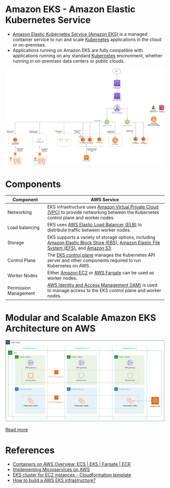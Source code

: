 
# Amazon EKS - Amazon Elastic Kubernetes Service
- [Amazon Elastic Kubernetes Service (Amazon EKS)](https://aws.amazon.com/eks/) is a managed container service to run and scale [Kubernetes](../../1_HLDDesignComponents/6_ContainerOrchestrationServices/Kubernates.md) applications in the cloud or on-premises.
- Applications running on Amazon EKS are fully compatible with applications running on any standard [Kubernetes](../../1_HLDDesignComponents/6_ContainerOrchestrationServices/Kubernates.md) environment, whether running in on-premises data centers or public clouds. 

![img.png](../1_NetworkingAndContentDelivery/2_ApplicationNetworking/ElasticLoadBalancer/assests/AWS_Elastic_Load_Balancer.png)

# Components

| Component             | AWS Service                                                                                                                                                                                                                                                                                                              |
|-----------------------|--------------------------------------------------------------------------------------------------------------------------------------------------------------------------------------------------------------------------------------------------------------------------------------------------------------------------|
| Networking            | EKS infrastructure uses [Amazon Virtual Private Cloud (VPC)](../1_NetworkingAndContentDelivery/3_NetworkFoundations/AmazonVPC/Readme.md) to provide networking between the Kubernetes control plane and worker nodes.                                                                                                    |
| Load balancing        | EKS uses [AWS Elastic Load Balancer (ELB)](../1_NetworkingAndContentDelivery/2_ApplicationNetworking/ElasticLoadBalancer/Readme.md) to distribute traffic between worker nodes.                                                                                                                                          |
| Storage               | EKS supports a variety of storage options, including [Amazon Elastic Block Store (EBS)](../7_StorageServices/1_BlockStorageTypes/AmazonEBS.md), [Amazon Elastic File System (EFS)](../7_StorageServices/2_FileStorageTypes/AmazonEFS.md), and [Amazon S3](../7_StorageServices/3_ObjectStorageTypes/AmazonS3/Readme.md). |
| Control Plane         | The [EKS control plane](https://docs.aws.amazon.com/eks/latest/userguide/clusters.html) manages the Kubernetes API server and other components required to run Kubernetes on AWS.                                                                                                                                                                                                          |
| Worker Nodes          | Either [Amazon EC2](../3_ComputeServices/AmazonEC2/Readme.md) or [AWS Fargate](../3_ComputeServices/AWSFargate.md) can be used as worker nodes.                                                                                                                                                                                                                                                            |
| Permission Management | [AWS Identity and Access Management (IAM)](../2_SecurityAndIdentityServices/1_IdentityServices/AWSIAM.md) is used to manage access to the EKS control plane and worker nodes.                                                                                                                                                                                                                                                                                                                                                                                                           |

# Modular and Scalable Amazon EKS Architecture on AWS

![img.png](../3_ComputeServices/assests/eks_architecture.png)

[Read more](https://aws.amazon.com/quickstart/architecture/amazon-eks/)

# References
- [Containers on AWS Overview: ECS | EKS | Fargate | ECR](https://www.youtube.com/watch?v=AYAh6YDXuho)
- [Implementing Microservices on AWS](https://docs.aws.amazon.com/whitepapers/latest/microservices-on-aws/microservices.html)
- [EKS cluster for EC2 instances - Cloudformation template](../9_InfrastructureAsCode/AWSCloudFormation/sample_templates/EKS_ECS.yml)
- [How to build a AWS EKS infrastructure?](https://medium.com/@brunorodrigueslopes/how-to-build-a-aws-eks-infrastructure-f4abc080710f)